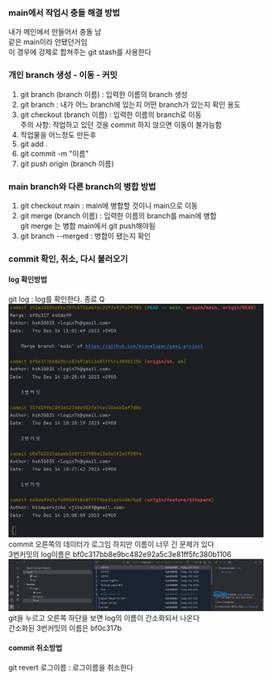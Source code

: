 ### main에서 작업시 충돌 해결 방법
내가 메인에서 만들어서 충돌 남 <br>
같은 main이라 안됐던거임 <br>
이 경우에 강제로 합쳐주는 git stash를 사용한다
### 개인 branch 생성 - 이동 - 커밋
1. git branch (branch 이름) : 입력한 이름의 branch 생성
2. git branch : 내가 어느 branch에 있는지 어떤 branch가 있는지 확인 용도
3. git checkout (branch 이름) : 입력한 이름의 branch로 이동 <br>주의 사항: 작업하고 있던 것을 commit 하지 않으면 이동이 불가능함
4. 작업물을 어느정도 만든후
5. git add .
6. git commit -m "이름"
7. git push origin (branch 이름)
### main branch와 다른 branch의 병합 방법
1. git checkout main : main에 병합할 것이니 main으로 이동
2. git merge (branch 이름) : 입력한 이름의 branch를 main에 병합<br> git merge 는 병합 main에서 git push해야됨
3. git branch --merged : 병합이 됐는지 확인
### commit 확인, 취소, 다시 불러오기
#### log 확인방법
git log : log를 확인한다. 종료 Q <br> ![로그확인.png](로그확인.png)
commit 오른쪽의 데이터가 로그임 하지만 이름이 너무 긴 문제가 있다<br>
3번커밋의 log이름은 bf0c317bb8e9bc482e92a5c3e81ff5fc380b1106
![로그확인2.png](로그확인2.png)
git을 누르고 오른쪽 하단을 보면 log의 이름이 간소화되서 나온다 <br>
간소화된 3번커밋의 이름은 bf0c317b <br>
#### commit 취소방법
git revert 로그이름 : 로그이름을 취소한다
